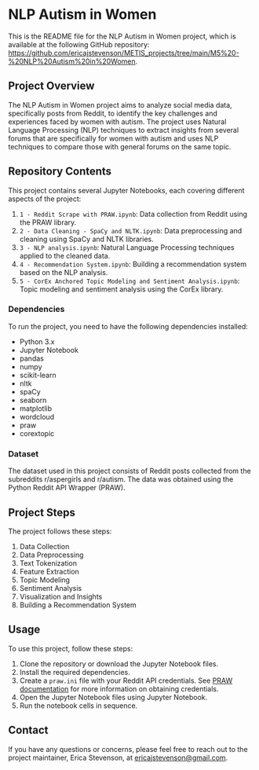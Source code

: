 # NLP Autism in Women

This is the README file for the NLP Autism in Women project, which is available at the following GitHub repository: https://github.com/ericajstevenson/METIS_projects/tree/main/M5%20-%20NLP%20Autism%20in%20Women.

## Project Overview

The NLP Autism in Women project aims to analyze social media data, specifically posts from Reddit, to identify the key challenges and experiences faced by women with autism. The project uses Natural Language Processing (NLP) techniques to extract insights from several forums that are specifically for women with autism and uses NLP techniques to compare those with general forums on the same topic.

## Repository Contents

This project contains several Jupyter Notebooks, each covering different aspects of the project:

1. `1 - Reddit Scrape with PRAW.ipynb`: Data collection from Reddit using the PRAW library.
2. `2 - Data Cleaning - SpaCy and NLTK.ipynb`: Data preprocessing and cleaning using SpaCy and NLTK libraries.
3. `3 - NLP analysis.ipynb`: Natural Language Processing techniques applied to the cleaned data.
4. `4 - Recommendation System.ipynb`: Building a recommendation system based on the NLP analysis.
5. `5 - CorEx Anchored Topic Modeling and Sentiment Analysis.ipynb`: Topic modeling and sentiment analysis using the CorEx library.

### Dependencies

To run the project, you need to have the following dependencies installed:

- Python 3.x
- Jupyter Notebook
- pandas
- numpy
- scikit-learn
- nltk
- spaCy
- seaborn
- matplotlib
- wordcloud
- praw
- corextopic

### Dataset

The dataset used in this project consists of Reddit posts collected from the subreddits r/aspergirls and r/autism. The data was obtained using the Python Reddit API Wrapper (PRAW).

## Project Steps

The project follows these steps:

1. Data Collection
2. Data Preprocessing
3. Text Tokenization
4. Feature Extraction
5. Topic Modeling
6. Sentiment Analysis
7. Visualization and Insights
8. Building a Recommendation System

## Usage

To use this project, follow these steps:

1. Clone the repository or download the Jupyter Notebook files.
2. Install the required dependencies.
3. Create a `praw.ini` file with your Reddit API credentials. See [PRAW documentation](https://praw.readthedocs.io/en/stable/getting_started/authentication.html) for more information on obtaining credentials.
4. Open the Jupyter Notebook files using Jupyter Notebook.
5. Run the notebook cells in sequence.

## Contact

If you have any questions or concerns, please feel free to reach out to the project maintainer, Erica Stevenson, at ericajstevenson@gmail.com.
